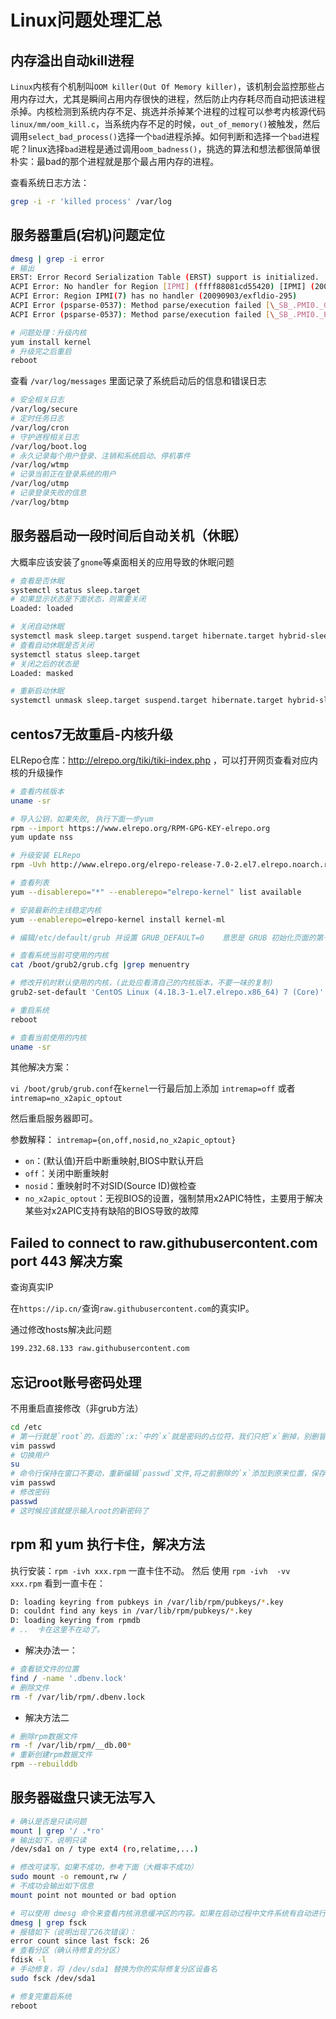 # Linux问题处理汇总

## 内存溢出自动kill进程

`Linux`内核有个机制叫`OOM killer(Out Of Memory killer)`，该机制会监控那些占用内存过大，尤其是瞬间占用内存很快的进程，然后防止内存耗尽而自动把该进程杀掉。内核检测到系统内存不足、挑选并杀掉某个进程的过程可以参考内核源代码`linux/mm/oom_kill.c`，当系统内存不足的时候，`out_of_memory()`被触发，然后调用`select_bad_process()`选择一个`bad`进程杀掉。如何判断和选择一个`bad`进程呢？linux选择`bad`进程是通过调用`oom_badness()`，挑选的算法和想法都很简单很朴实：最bad的那个进程就是那个最占用内存的进程。

查看系统日志方法：

```bash
grep -i -r 'killed process' /var/log
```

## 服务器重启(宕机)问题定位

```bash
dmesg | grep -i error
# 输出
ERST: Error Record Serialization Table (ERST) support is initialized.
ACPI Error: No handler for Region [IPMI] (ffff88081cd55420) [IPMI] (20090903/evregion-319)
ACPI Error: Region IPMI(7) has no handler (20090903/exfldio-295)
ACPI Error (psparse-0537): Method parse/execution failed [\_SB_.PMI0._GHL] (Node ffff88101c853a38), AE_NOT_EXIST
ACPI Error (psparse-0537): Method parse/execution failed [\_SB_.PMI0._PMC] (Node ffff88101c853a88), AE_NOT_EXIST

# 问题处理：升级内核
yum install kernel
# 升级完之后重启
reboot
```

查看 `/var/log/messages` 里面记录了系统启动后的信息和错误日志

```bash
# 安全相关日志
/var/log/secure
# 定时任务日志
/var/log/cron
# 守护进程相关日志
/var/log/boot.log
# 永久记录每个用户登录、注销和系统启动、停机事件
/var/log/wtmp
# 记录当前正在登录系统的用户
/var/log/utmp
# 记录登录失败的信息
/var/log/btmp
```

## 服务器启动一段时间后自动关机（休眠）

大概率应该安装了`gnome`等桌面相关的应用导致的休眠问题

```bash
# 查看是否休眠
systemctl status sleep.target
# 如果显示状态是下面状态，则需要关闭
Loaded: loaded

# 关闭自动休眠
systemctl mask sleep.target suspend.target hibernate.target hybrid-sleep.target
# 查看自动休眠是否关闭
systemctl status sleep.target
# 关闭之后的状态是
Loaded: masked

# 重新启动休眠
systemctl unmask sleep.target suspend.target hibernate.target hybrid-sleep.target
```

## centos7无故重启-内核升级

ELRepo仓库：http://elrepo.org/tiki/tiki-index.php ，可以打开网页查看对应内核的升级操作

```bash
# 查看内核版本
uname -sr

# 导入公钥，如果失败, 执行下面一步yum
rpm --import https://www.elrepo.org/RPM-GPG-KEY-elrepo.org
yum update nss

# 升级安装 ELRepo
rpm -Uvh http://www.elrepo.org/elrepo-release-7.0-2.el7.elrepo.noarch.rpm

# 查看列表
yum --disablerepo="*" --enablerepo="elrepo-kernel" list available

# 安装最新的主线稳定内核
yum --enablerepo=elrepo-kernel install kernel-ml

# 编辑/etc/default/grub 并设置 GRUB_DEFAULT=0    意思是 GRUB 初始化页面的第一个内核将作为默认内核

# 查看系统当前可使用的内核
cat /boot/grub2/grub.cfg |grep menuentry

# 修改开机时默认使用的内核，(此处应看清自己的内核版本，不要一味的复制)
grub2-set-default 'CentOS Linux (4.18.3-1.el7.elrepo.x86_64) 7 (Core)'

# 重启系统
reboot

# 查看当前使用的内核
uname -sr
```

其他解决方案：

`vi /boot/grub/grub.conf`在`kernel`一行最后加上添加 `intremap=off` 或者 `intremap=no_x2apic_optout`

然后重启服务器即可。

参数解释：
`intremap={on,off,nosid,no_x2apic_optout}`

* `on`：(默认值)开启中断重映射,BIOS中默认开启
* `off`：关闭中断重映射
* `nosid`：重映射时不对SID(Source ID)做检查
* `no_x2apic_optout`：无视BIOS的设置，强制禁用x2APIC特性，主要用于解决某些对x2APIC支持有缺陷的BIOS导致的故障

## Failed to connect to raw.githubusercontent.com port 443 解决方案

查询真实IP

在`https://ip.cn/`查询`raw.githubusercontent.com`的真实IP。

通过修改hosts解决此问题

```bash
199.232.68.133 raw.githubusercontent.com
```

## 忘记root账号密码处理

不用重启直接修改（非grub方法）

```bash
cd /etc
# 第一行就是`root`的，后面的`:x:`中的`x`就是密码的占位符，我们只把`x`删掉，别删冒号，然后保存
vim passwd
# 切换用户
su
# 命令行保持在窗口不要动，重新编辑`passwd`文件,将之前删除的`x`添加到原来位置，保存退出
vim passwd
# 修改密码
passwd
# 这时候应该就提示输入root的新密码了
```

## rpm 和 yum 执行卡住，解决方法

执行安装：`rpm -ivh xxx.rpm`  一直卡住不动。
然后 使用  `rpm -ivh  -vv  xxx.rpm` 看到一直卡在：

```bash
D: loading keyring from pubkeys in /var/lib/rpm/pubkeys/*.key
D: couldnt find any keys in /var/lib/rpm/pubkeys/*.key
D: loading keyring from rpmdb
# ..  卡在这里不在动了。
```

* 解决办法一：

```bash
# 查看锁文件的位置
find / -name '.dbenv.lock'
# 删除文件
rm -f /var/lib/rpm/.dbenv.lock
```

* 解决方法二

```bash
# 删除rpm数据文件
rm -f /var/lib/rpm/__db.00*
# 重新创建rpm数据文件
rpm --rebuilddb
```

## 服务器磁盘只读无法写入

```bash
# 确认是否是只读问题
mount | grep '/ .*ro'
# 输出如下，说明只读
/dev/sda1 on / type ext4 (ro,relatime,...)

# 修改可读写，如果不成功，参考下面（大概率不成功）
sudo mount -o remount,rw /
# 不成功会输出如下信息
mount point not mounted or bad option

# 可以使用 dmesg 命令来查看内核消息缓冲区的内容。如果在启动过程中文件系统有自动进行过检查和修复，相关的消息通常会出现在这里。
dmesg | grep fsck
# 报错如下（说明出现了26次错误）：
error count since last fsck: 26
# 查看分区（确认待修复的分区）
fdisk -l
# 手动修复，将 /dev/sda1 替换为你的实际修复分区设备名
sudo fsck /dev/sda1

# 修复完重启系统
reboot
```